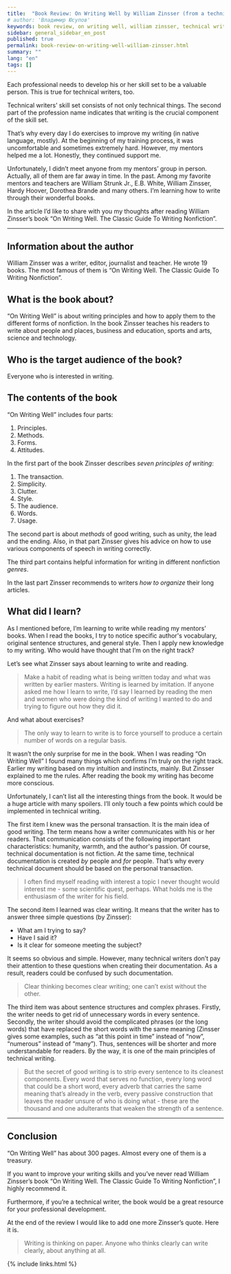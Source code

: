 ```yaml
---
title:  "Book Review: On Writing Well by William Zinsser (from a technical writer's point of view)"
# author: 'Владимир Юсупов'
keywords: book review, on writing well, william zinsser, technical writer, techwriter
sidebar: general_sidebar_en_post
published: true
permalink: book-review-on-writing-well-william-zinsser.html
summary: ""
lang: "en"
tags: []
---
```


Each professional needs to develop his or her skill set to be a valuable person. This is true for technical writers, too. 

Technical writers’ skill set consists of not only technical things. The second part of the profession name indicates that writing is the crucial component of the skill set.

That’s why every day I do exercises to improve my writing (in native language, mostly). At the beginning of my training process, it was uncomfortable and sometimes extremely hard. However, my mentors helped me a lot. Honestly, they continued support me. 

Unfortunately, I didn’t meet anyone from my mentors’ group in person. Actually, all of them are far away in time. In the past. Among my favorite mentors and teachers are William Strunk Jr., E.B. White, William Zinsser, Hardy Hoover, Dorothea Brande and many others. I’m learning how to write through their wonderful books. 

In the article I’d like to share with you my thoughts after reading William Zinsser’s book “On Writing Well. The Classic Guide To Writing Nonfiction”. 

***


## Information about the author

William Zinsser was a writer, editor, journalist and teacher. He wrote 19 books. The most famous of them is “On Writing Well. The Classic Guide To Writing Nonfiction”. 

## What is the book about?

“On Writing Well” is about writing principles and how to apply them to the different forms of nonfiction. In the book Zinsser teaches his readers to write about people and places, business and education, sports and arts, science and technology. 

## Who is the target audience of the book?

Everyone who is interested in writing.

## The contents of the book

“On Writing Well” includes four parts: 

1. Principles.
2. Methods.
3. Forms.
4. Attitudes. 

In the first part of the book Zinsser describes *seven principles of writing*:

1. The transaction.
2. Simplicity.
3. Clutter.
4. Style. 
5. The audience.
6. Words. 
7. Usage.

The second part is about *methods* of good writing, such as unity, the lead and the ending. Also, in that part Zinsser gives his advice on how to use various components of speech in writing correctly.

The third part contains helpful information for writing in different nonfiction *genres*.

In the last part Zinsser recommends to writers *how to organize* their long articles. 

## What did I learn?

As I mentioned before, I’m learning to write while reading my mentors’ books. When I read the books, I try to notice specific author's vocabulary, original sentence structures, and general style. Then I apply new knowledge to my writing. Who would have thought that I’m on the right track? 

Let’s see what Zinsser says about learning to write and reading.

> Make a habit of reading what is being written today and what was written by earlier masters. Writing is learned by imitation. If anyone asked me how I learn to write, I’d say I learned by reading the men and women who were doing the kind of writing I wanted to do and trying to figure out how they did it.

And what about exercises? 

> The only way to learn to write is to force yourself to produce a certain number of words on a regular basis.

It wasn’t the only surprise for me in the book. When I was reading “On Writing Well” I found many things which confirms I’m truly on the right track. Earlier my writing based on my intuition and instincts, mainly. But Zinsser explained to me the rules. After reading the book my writing has become more conscious. 

Unfortunately, I can’t list all the interesting things from the book. It would be a huge article with many spoilers. I’ll only touch a few points which could be implemented in technical writing.

The first item I knew was the personal transaction. It is the main idea of good writing. The term means how a writer communicates with his or her readers. That communication consists of the following important characteristics: humanity, warmth, and the author's passion. Of course, technical documentation is not fiction. At the same time, technical documentation is created *by* people and *for* people. That’s why every technical document should be based on the personal transaction.

> I often find myself reading with interest a topic I never thought would interest me - some scientific quest, perhaps. What holds me is the enthusiasm of the writer for his field. 

The second item I learned was clear writing. It means that the writer has to answer three simple questions (by Zinsser): 

- What am I trying to say? 
- Have I said it? 
- Is it clear for someone meeting the subject? 

It seems so obvious and simple. However, many technical writers don’t pay their attention to these questions when creating their documentation. As a result, readers could be confused by such documentation. 

> Clear thinking becomes clear writing; one can’t exist without the other.

The third item was about sentence structures and complex phrases. Firstly, the writer needs to get rid of unnecessary words in every sentence. Secondly, the writer should avoid the complicated phrases (or the long words) that have replaced the short words with the same meaning (Zinsser gives some examples, such as “at this point in time” instead of “now”, “numerous” instead of “many”). Thus, sentences will be shorter and more understandable for readers. By the way, it is one of the main principles of technical writing.

> But the secret of good writing is to strip every sentence to its cleanest components. Every word that serves no function, every long word that could be a short word, every adverb that carries the same meaning that’s already in the verb, every passive construction that leaves the reader unsure of who is doing what - these are the thousand and one adulterants that weaken the strength of a sentence. 

***

## Conclusion

“On Writing Well” has about 300 pages. Almost every one of them is a treasury.

If you want to improve your writing skills and you’ve never read William Zinsser’s book “On Writing Well. The Classic Guide To Writing Nonfiction”, I highly recommend it. 

Furthermore, if you’re a technical writer, the book would be a great resource for your professional development. 

At the end of the review I would like to add one more Zinsser’s quote. Here it is.

> Writing is thinking on paper. Anyone who thinks clearly can write clearly, about anything at all.

{% include links.html %}
